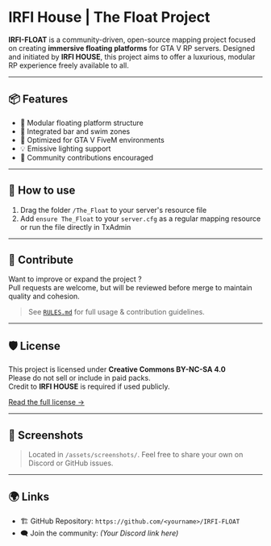# IRFI House | The Float Project

**IRFI-FLOAT** is a community-driven, open-source mapping project focused on creating **immersive floating platforms** for GTA V RP servers. Designed and initiated by **IRFI HOUSE**, this project aims to offer a luxurious, modular RP experience freely available to all.

---

## 📦 Features

- 🌊 Modular floating platform structure
- 🍹 Integrated bar and swim zones
- 🌇 Optimized for GTA V FiveM environments
- 💡 Emissive lighting support
- 🔁 Community contributions encouraged

---

## 🔧 How to use

1. Drag the folder `/The_Float` to your server's resource file
2. Add `ensure The_Float` to your `server.cfg` as a regular mapping resource or run the file directly in TxAdmin 

---

## 🤝 Contribute

Want to improve or expand the project ?  
Pull requests are welcome, but will be reviewed before merge to maintain quality and cohesion.

> See [`RULES.md`](RULES.md) for full usage & contribution guidelines.

---

## 🛡 License

This project is licensed under **Creative Commons BY-NC-SA 4.0**  
Please do not sell or include in paid packs.  
Credit to **IRFI HOUSE** is required if used publicly.

[Read the full license →](LICENSE.md)

---

## 📸 Screenshots

> Located in `/assets/screenshots/`. Feel free to share your own on Discord or GitHub issues.

---

## 🌍 Links

- 🏗 GitHub Repository: `https://github.com/<yourname>/IRFI-FLOAT`
- 🗨 Join the community: *(Your Discord link here)*

